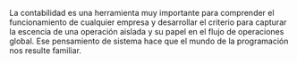 La contabilidad es una herramienta muy importante para comprender el funcionamiento de cualquier empresa y desarrollar el criterio para capturar la escencia de una operación aislada y su papel en el flujo de operaciones global.
Ese pensamiento de sistema hace que el mundo de la programación nos resulte familiar.
